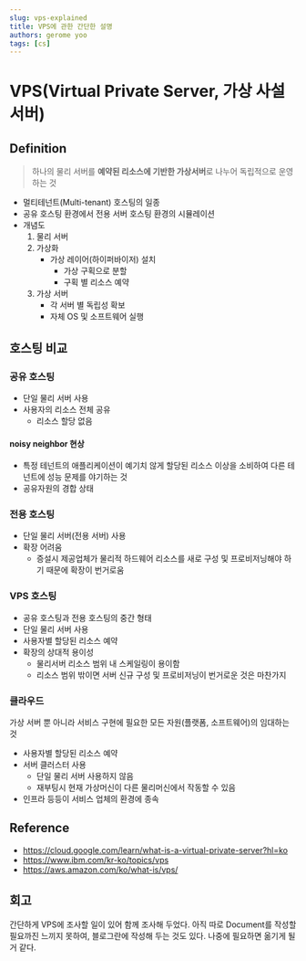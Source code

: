 ```yaml
---
slug: vps-explained
title: VPS에 관한 간단한 설명
authors: gerome yoo
tags: [cs]
---
```

# VPS(Virtual Private Server, 가상 사설 서버)
## Definition
> 하나의 물리 서버를 **예약된 리소스에 기반한 가상서버**로 나누어 독립적으로 운영하는 것 
- 멀티테넌트(Multi-tenant) 호스팅의 일종
- 공유 호스팅 환경에서 전용 서버 호스팅 환경의 시뮬레이션
- 개념도
	1. 물리 서버
	2. 가상화
		- 가상 레이어(하이퍼바이저) 설치
			- 가상 구획으로 분할
			- 구획 별 리소스 예약
	3. 가상 서버 
		- 각 서버 별 독립성 확보
		- 자체 OS 및 소프트웨어 실행

## 호스팅 비교
### 공유 호스팅 
- 단일 물리 서버 사용
- 사용자의 리소스 전체 공유
	- 리소스 할당 없음 

#### noisy neighbor 현상
- 특정 테넌트의 애플리케이션이 예기치 않게 할당된 리소스 이상을 소비하여 다른 테넌트에 성능 문제를 야기하는 것
- 공유자원의 경합 상태

### 전용 호스팅
- 단일 물리 서버(전용 서버) 사용
- 확장 어려움
	- 증설시 제공업체가 물리적 하드웨어 리소스를 새로 구성 및 프로비저닝해야 하기 때문에 확장이 번거로움

### VPS 호스팅
- 공유 호스팅과 전용 호스팅의 중간 형태
- 단일 물리 서버 사용
- 사용자별 할당된 리소스 예약
- 확장의 상대적 용이성
	- 물리서버 리소스 범위 내 스케일링이 용이함
	- 리소스 범위 밖이면 서버 신규 구성 및 프로비저닝이 번거로운 것은 마찬가지

### 클라우드
가상 서버 뿐 아니라 서비스 구현에 필요한 모든 자원(플랫폼, 소프트웨어)의 임대하는 것
- 사용자별 할당된 리소스 예약
- 서버 클러스터 사용
	- 단일 물리 서버 사용하지 않음
	- 재부팅시 현재 가상머신이 다른 물리머신에서 작동할 수 있음
- 인프라 등등이 서비스 업체의 환경에 종속

## Reference
- https://cloud.google.com/learn/what-is-a-virtual-private-server?hl=ko
- https://www.ibm.com/kr-ko/topics/vps
- https://aws.amazon.com/ko/what-is/vps/

## 회고
간단하게 VPS에 조사할 일이 있어 함께 조사해 두었다. 아직 따로 Document를 작성할 필요까진 느끼지 못하여, 블로그란에 작성해 두는 것도 있다. 나중에 필요하면 옮기게 될 거 같다.
